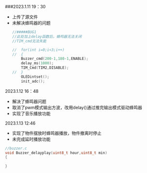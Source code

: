 

###2023.1.11 19：30
- 上传了源文件
- 未解决蜂鸣器的问题
    ```c
    //#####BUG1
    //此处加上delay函数后，蜂鸣器无法关闭
    //TIM_cmd无法失能

    //	for(int i=0;i<3;i++)
    //	{
		Buzzer_cmd(200-1,180-1,ENABLE);
		delay_ms(1000);
		TIM_Cmd(TIM2,DISABLE);
    //	}
	    OLEDintset();	
	    init_adc();
    ```
2023.1.12 16：48
- 解决了蜂鸣器问题
- 取消了pwm模式输出方波，改用delay()通过推完输出模式驱动蜂鸣器
- 实现了音乐播放功能

2023.1.13 12:46
- 实现了物件摆放时蜂鸣器播放，物件撤离时停止
- 未完成延时播放功能
```c
//buzzer.c
void Buzzer_delayplay(uint8_t hour,uint8_t min)
{
    
}
````